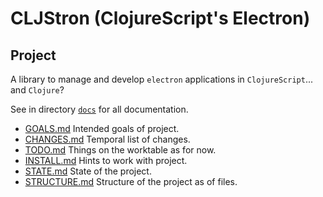 # CLJStron (ClojureScript's Electron)
## Project
A library to manage and develop `electron` applications in `ClojureScript`... and `Clojure`?

See in directory [`docs`](docs) for all documentation.

* [GOALS.md](docs/GOALS.md) Intended goals of project.
* [CHANGES.md](docs/CHANGES.md) Temporal list of changes.
* [TODO.md](docs/TODO.md) Things on the worktable as for now.
* [INSTALL.md](docs/INSTALL.md) Hints to work with project.
* [STATE.md](docs/STATE.md) State of the project.
* [STRUCTURE.md](docs/STRUCTURE.md) Structure of the project as of files.
